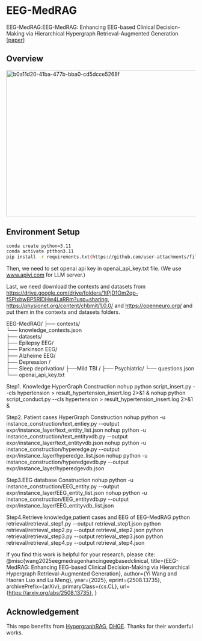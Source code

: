 # EEG-MedRAG

EEG-MedRAG:EEG-MedRAG: Enhancing EEG-based Clinical Decision-Making via Hierarchical Hypergraph Retrieval-Augmented Generation [[paper](https://arxiv.org/abs/2503.21322)]

##  Overview 

<img width="765" height="389" alt="b0a11d20-41ba-477b-bba0-cd5dcce5268f" src="https://github.com/user-attachments/assets/47110688-e487-4f3f-9557-7cf40d8f7e9c" />


## Environment Setup
```bash
conda create python=3.11
conda activate ptthon3.11
pip install -r requirements.txt(https://github.com/user-attachments/files/21887616/F3.pdf)

```

Then, we need to set openai api key in openai_api_key.txt file. (We use www.apiyi.com for LLM server.)

Last, we need download the contexts and datasets from https://drive.google.com/drive/folders/1tPjD1Om2qp-fSPlxbwBP5RlDHw4LaRRm?usp=sharing, https://physionet.org/content/chbmit/1.0.0/ and https://openneuro.org/ and put them in the contexts and datasets folders.

EEG-MedRAG/
    ├── contexts/                    
        └── knowledge_contexts.json    
    ├── datasets/           
        ├── Epilepsy EEG/                                 
        ├── Parkinson EEG/                           
        ├── Alzheime EEG/                            
        ├── Depression /                             
        ├── Sleep deprivation/
        ├──Mild TBI /
        ├── Psychiatric/
        └── questions.json
    └── openai_api_key.txt 

Step1. Knowledge HyperGraph Construction
nohup python script_insert.py --cls hypertension > result_hypertension_insert.log 2>&1 &
nohup python script_conduct.py --cls hypertension > result_hypertension_insert.log 2>&1 &

Step2. Patient cases HyperGraph Construction
nohup python -u instance_construction/text_entiey.py --output expr/instance_layer/text_entity_list.json 
nohup python -u instance_construction/text_entityvdb.py --output expr/instance_layer/text_entityvdb.json 
nohup python -u instance_construction/hyperedge.py --output expr/instance_layer/hyperedge_list.json
nohup python -u instance_construction/hyperedgevdb.py --output expr/instance_layer/hyperedgevdb.json

Step3.EEG database Construction
nohup python -u instance_construction/EEG_entity.py --output expr/instance_layer/EEG_entity_list.json 
nohup python -u instance_construction/EEG_entityvdb.py --output expr/instance_layer/EEG_entityvdb_list.json 

Step4.Retrieve knowledge,patient cases and EEG of EEG-MedRAG
python retrieval/retrieval_step1.py --output retrieval_step1.json 
python retrieval/retrieval_step2.py --output retrieval_step2.json 
python retrieval/retrieval_step3.py --output retrieval_step3.json
python retrieval/retrieval_step4.py --output retrieval_step4.json  



If you find this work is helpful for your research, please cite:
@misc{wang2025eegmedragenhancingeegbasedclinical,
      title={EEG-MedRAG: Enhancing EEG-based Clinical Decision-Making via Hierarchical Hypergraph Retrieval-Augmented Generation}, 
      author={Yi Wang and Haoran Luo and Lu Meng},
      year={2025},
      eprint={2508.13735},
      archivePrefix={arXiv},
      primaryClass={cs.CL},
      url={https://arxiv.org/abs/2508.13735}, 
}





## Acknowledgement

This repo benefits from [HypergraphRAG](https://github.com/LHRLAB/HyperGraphRAG), [DHGE](https://github.com/LHRLAB/DHGE).  Thanks for their wonderful works.
